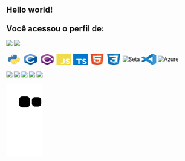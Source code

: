## Hello world! <br><br> Você acessou o perfil de:

<div>
    <img height="180em" src="https://github-readme-stats.vercel.app/api?username=pctmoraes&show_icons=true&theme=tokyonight&include_all_commits=true&count_private=true"/>
    <img height="180em" src="https://github-readme-stats.vercel.app/api/top-langs/?username=pctmoraes&layout=compact&langs_count=16&theme=tokyonight"/>
</div>
<div style="display: inline_block"><br>
  <img align="center" alt="Python" height="30" width="40" src="https://raw.githubusercontent.com/devicons/devicon/master/icons/python/python-original.svg">
  <img align="center" alt="C" height="30" width="40" src="https://raw.githubusercontent.com/devicons/devicon/master/icons/c/c-original.svg">
  <img align="center" alt="Csharp" height="30" width="40" src="https://raw.githubusercontent.com/devicons/devicon/master/icons/csharp/csharp-original.svg">
  <img align="center" alt="Js" height="30" width="40" src="https://raw.githubusercontent.com/devicons/devicon/master/icons/javascript/javascript-plain.svg">
  <img align="center" alt="Ts" height="30" width="40" src="https://raw.githubusercontent.com/devicons/devicon/master/icons/typescript/typescript-plain.svg">
  <img align="center" alt="HTML" height="30" width="40" src="https://raw.githubusercontent.com/devicons/devicon/master/icons/html5/html5-original.svg">
  <img align="center" alt="CSS" height="30" width="40" src="https://raw.githubusercontent.com/devicons/devicon/master/icons/css3/css3-original.svg">
  <img align="center" alt="Seta" height="30" width="40" src="https://api.iconify.design/ri/more-fill.svg?color=rgba(153%2C%20153%2C%20153%2C%200.6)">
  <img align="center" alt="VsCode" height="30" width="40" src="https://raw.githubusercontent.com/devicons/devicon/master/icons/vscode/vscode-original.svg">
  <img align="center" alt="Azure" height="30" width="40" src="https://api.iconify.design/mdi/microsoft-azure-devops.svg?color=%230085cf">
  <br>
</div>
<div> 
  <br>
  <a href="https://instagram.com/aluaq_" target="_blank"><img src="https://img.shields.io/badge/-Instagram-%23E4405F?style=for-the-badge&logo=instagram&logoColor=white" target="_blank"></a>
 	 <a href="“https://discordapp.com/users/paulamoraes" target="_blank"><img src="https://img.shields.io/badge/Discord-7289DA?style=for-the-badge&logo=discord&logoColor=white" target="_blank"></a> 
    <a href="https://www.linkedin.com/in/paula-moraes-91b0aa189/" target="_blank"><img src="https://img.shields.io/badge/-LinkedIn-%230077B5?style=for-the-badge&logo=linkedin&logoColor=white" target="_blank"></a>
    <a href="https://open.spotify.com/user/pmoraes" target="_blank"><img src="https://img.shields.io/badge/-Spotify-brightgreen?style=for-the-badge&logo=spotify&logoColor=white" target="_blank"></a> 
  <a href="https://www.urionlinejudge.com.br/judge/pt/profile/287590" target="_blank"><img src="https://img.shields.io/badge/-URI-yellow?style=for-the-badge&logo=false&logoColor=white" target="_blank"></a> 
 
  ![Snake animation](https://github.com/rafaballerini/rafaballerini/blob/output/github-contribution-grid-snake.svg)
 
</div>
